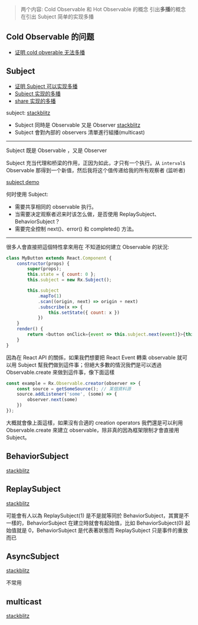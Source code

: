 > 两个内容:
> Cold Observable 和 Hot Observable 的概念
> 引出**多播**的概念
> 在引出 Subject 简单的实现多播

## Cold Observable 的问题
* [证明 cold obverable 无法多播](https://stackblitz.com/edit/rxjs-jzb8d8)

## Subject
* [证明 Subject 可以实现多播](https://stackblitz.com/edit/rxjs-g62yrj)
* [Subject 实现的多播](https://stackblitz.com/edit/rxjs-jzb8d8)
* [share 实现的多播](https://stackblitz.com/edit/rxjs-3nhqpt)

subject: [stackblitz](https://stackblitz.com/edit/rxjs-tm5sj9?embed=1&file=index.ts)

* Subject 同時是 Observable 又是 Observer [stackblitz](https://stackblitz.com/edit/rxjs-coom7d?file=index.ts)
* Subject 會對內部的 observers 清單進行組播(multicast)

-----

Subject 既是 Observable ，又是 Observer

Subject 充当代理和桥梁的作用，正因为如此，才只有一个执行。从 `interval$` Observable 那得到一个新值，然后我将这个值传递给我的所有观察者 (监听者)

[subject demo](https://jsbin.com/nuciruzexe/edit?js,console,output)

何时使用 Subject:

* 需要共享相同的 observable 执行。
* 当需要决定观察者迟来时该怎么做，是否使用 ReplaySubject、BehaviorSubject？
* 需要完全控制 next()、error() 和 completed() 方法。

-----

很多人會直接把這個特性拿來用在 不知道如何建立 Observable 的狀況:

```js
class MyButton extends React.Component {
    constructor(props) {
        super(props);
        this.state = { count: 0 };
        this.subject = new Rx.Subject();

        this.subject
            .mapTo(1)
            .scan((origin, next) => origin + next)
            .subscribe(x => {
                this.setState({ count: x })
            })
    }
    render() {
        return <button onClick={event => this.subject.next(event)}>{this.state.count}</button>
    }
}
```

因為在 React API 的關係，如果我們想要把 React Event 轉乘 observable 就可以用 Subject 幫我們做到這件事；但絕大多數的情況我們是可以透過 Observable.create 來做到這件事，像下面這樣

```js
const example = Rx.Observable.creator(observer => {
    const source = getSomeSource(); // 某個資料源
    source.addListener('some', (some) => {
        observer.next(some)
    })
});
```

大概就會像上面這樣，如果沒有合適的 creation operators 我們還是可以利用 Observable.create 來建立 observable，除非真的因為框架限制才會直接用 Subject。

## BehaviorSubject

[stackblitz](https://stackblitz.com/edit/rxjs-okmhrl?embed=1&file=index.ts)

## ReplaySubject

[stackblitz](https://stackblitz.com/edit/rxjs-jwa7n9?embed=1&file=index.ts)

可能會有人以為 ReplaySubject(1) 是不是就等同於 BehaviorSubject，其實是不一樣的，BehaviorSubject 在建立時就會有起始值，比如 BehaviorSubject(0) 起始值就是 0，BehaviorSubject 是代表著狀態而 ReplaySubject 只是事件的重放而已

## AsyncSubject

[stackblitz](https://stackblitz.com/edit/rxjs-hweoev?embed=1&file=index.ts)

不常用

## multicast

[stackblitz](https://stackblitz.com/edit/rxjs-afv7vh)